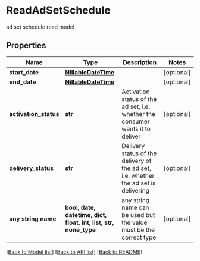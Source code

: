 # ReadAdSetSchedule

ad set schedule read model

## Properties
Name | Type | Description | Notes
------------ | ------------- | ------------- | -------------
**start_date** | [**NillableDateTime**](NillableDateTime.md) |  | [optional] 
**end_date** | [**NillableDateTime**](NillableDateTime.md) |  | [optional] 
**activation_status** | **str** | Activation status of the ad set, i.e. whether the consumer wants it to deliver | [optional] 
**delivery_status** | **str** | Delivery status of the delivery of the ad set, i.e. whether the ad set is delivering | [optional] 
**any string name** | **bool, date, datetime, dict, float, int, list, str, none_type** | any string name can be used but the value must be the correct type | [optional]

[[Back to Model list]](../README.md#documentation-for-models) [[Back to API list]](../README.md#documentation-for-api-endpoints) [[Back to README]](../README.md)


